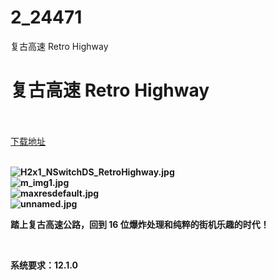 # 2_24471
复古高速 Retro Highway
# 复古高速 Retro Highway
 <br/></br>
[下载地址](https://www.switch520.cc/article/24471 "下载地址")
<br/></br>

<p><strong><img title="H2x1_NSwitchDS_RetroHighway.jpg" src="https://www.switch520.cc/muke_img/2021_11_12_1e1e3f767485a.jpg" alt="H2x1_NSwitchDS_RetroHighway.jpg"></strong><br>
<strong><img title="m_img1.jpg" src="https://www.switch520.cc/muke_img/2021_11_12_e4fd7cfb8ae45.jpg" alt="m_img1.jpg"></strong><br>
<strong><img title="maxresdefault.jpg" src="https://www.switch520.cc/muke_img/2021_11_12_7dfb7a804396d.jpg" alt="maxresdefault.jpg"></strong><br>
<strong><img title="unnamed.jpg" src="https://www.switch520.cc/muke_img/2021_11_12_c4633c86dd616.jpg" alt="unnamed.jpg">&nbsp;</strong></p>
<p><strong>踏上复古高速公路，回到 16 位爆炸处理和纯粹的街机乐趣的时代！</strong></p>
<p>&nbsp;</p>
<p><strong>系统要求：12.1.0</strong></p>



